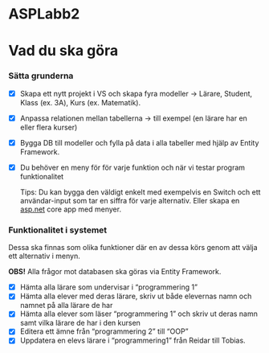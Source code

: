# ASPLabb2
# Vad du ska göra

### Sätta grunderna

- [X]  Skapa ett nytt projekt i VS och skapa fyra modeller → Lärare, Student, Klass (ex. 3A), Kurs (ex. Matematik).
- [X]  Anpassa relationen mellan tabellerna → till exempel (en lärare har en eller flera kurser)
- [X]  Bygga DB till modeller och fylla på data i alla tabeller med hjälp av Entity Framework.
- [X]  Du behöver en meny för för varje funktion och när vi testar program funktionalitet
    
    Tips: Du kan bygga den väldigt enkelt med exempelvis en Switch och ett användar-input som tar en siffra för varje alternativ. Eller skapa en [asp.net](http://asp.net) core app med menyer.
    

### Funktionalitet i systemet

Dessa ska finnas som olika funktioner där en av dessa körs genom att välja ett alternativ i menyn.

**OBS!** Alla frågor mot databasen ska göras via Entity Framework. 

- [X]  Hämta alla lärare som undervisar i “programmering 1”
- [X]  Hämta alla elever med deras lärare, skriv ut både elevernas namn och namnet på alla lärare de har
- [X]  Hämta alla elever som läser “programmering 1” och skriv ut deras namn samt vilka lärare de har i den kursen
- [X]  Editera ett ämne från “programmering 2” till “OOP”
- [X]  Uppdatera en elevs lärare i “programmering1” från Reidar till Tobias.
